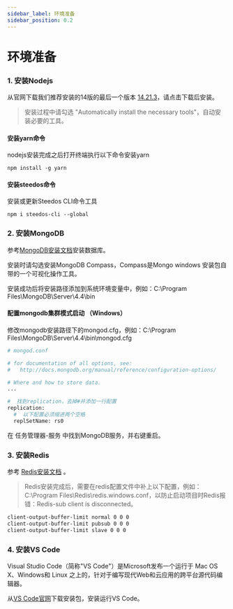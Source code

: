 ```yaml
---
sidebar_label: 环境准备
sidebar_position: 0.2
---
```


# 环境准备


### 1. 安装Nodejs

从官网下载我们推荐安装的14版的最后一个版本 [14.21.3](https://nodejs.org/download/release/v14.21.3/)，请点击下载后安装。

> 安装过程中请勾选 "Automatically install the necessary tools"，自动安装必要的工具。

#### 安装yarn命令

nodejs安装完成之后打开终端执行以下命令安装yarn

```
npm install -g yarn
```

#### 安装steedos命令

安装或更新Steedos CLI命令工具

```
npm i steedos-cli --global
```

### 2. 安装MongoDB

参考[MongoDB安装文档](https://www.mongodb.com/docs/v4.4/administration/install-community/)安装数据库。

安装时请勾选安装MongoDB Compass，Compass是Mongo windows 安装包自带的一个可视化操作工具。

安装成功后将安装路径添加到系统环境变量中，例如：C:\Program Files\MongoDB\Server\4.4\bin

#### 配置mongodb集群模式启动 （Windows）
修改mongodb安装路径下的mongod.cfg，例如：C:\Program Files\MongoDB\Server\4.4\bin\mongod.cfg

```bash
# mongod.conf

# for documentation of all options, see:
#   http://docs.mongodb.org/manual/reference/configuration-options/

# Where and how to store data.
...

#  找到replication，去掉#并添加一行配置
replication:
  #  以下配置必须缩进两个空格
  replSetName: rs0
```

在 任务管理器-服务 中找到MongoDB服务，并右键重启。

### 3. 安装Redis

参考 [Redis安装文档](https://redis.io/docs/install/install-redis/) 。

> Redis安装完成后，需要在redis配置文件中补上以下配置，例如：C:\Program Files\Redis\redis.windows.conf，以防止启动项目时Redis报错：Redis-sub client is disconnected。

```bash
client-output-buffer-limit normal 0 0 0
client-output-buffer-limit pubsub 0 0 0
client-output-buffer-limit slave 0 0 0
```

### 4. 安装VS Code

Visual Studio Code（简称"VS Code"）是Microsoft发布一个运行于 Mac OS X、Windows和 Linux 之上的，针对于编写现代Web和云应用的跨平台源代码编辑器。

从[VS Code官网](https://code.visualstudio.com/)下载安装包，安装运行VS Code。

